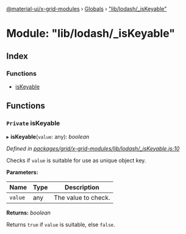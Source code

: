 [@material-ui/x-grid-modules](../README.md) › [Globals](../globals.md) › ["lib/lodash/_isKeyable"](_lib_lodash__iskeyable_.md)

# Module: "lib/lodash/_isKeyable"

## Index

### Functions

* [isKeyable](_lib_lodash__iskeyable_.md#private-iskeyable)

## Functions

### `Private` isKeyable

▸ **isKeyable**(`value`: any): *boolean*

*Defined in [packages/grid/x-grid-modules/lib/lodash/_isKeyable.js:10](https://github.com/mui-org/material-ui-x/blob/a679779/packages/grid/x-grid-modules/lib/lodash/_isKeyable.js#L10)*

Checks if `value` is suitable for use as unique object key.

**Parameters:**

Name | Type | Description |
------ | ------ | ------ |
`value` | any | The value to check. |

**Returns:** *boolean*

Returns `true` if `value` is suitable, else `false`.
